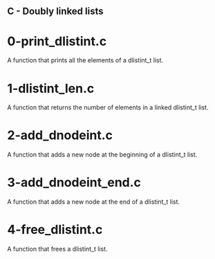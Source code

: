 ## C - Doubly linked lists
# 0-print_dlistint.c
A function that prints all the elements of a dlistint_t list.
# 1-dlistint_len.c
A function that returns the number of elements in a linked dlistint_t list.
# 2-add_dnodeint.c
A function that adds a new node at the beginning of a dlistint_t list.
# 3-add_dnodeint_end.c
A function that adds a new node at the end of a dlistint_t list.
# 4-free_dlistint.c
A function that frees a dlistint_t list.
